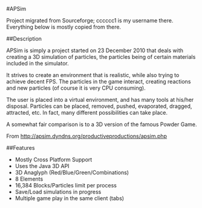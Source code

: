 #APSim

Project migrated from Sourceforge; cccccc1 is my username there. Everything below is mostly copied from there.

##Description

APSim is simply a project started on 23 December 2010 that deals with creating a 3D simulation of particles, the particles being of certain materials included in the simulator.

It strives to create an environment that is realistic, while also trying to achieve decent FPS. The particles in the game interact, creating reactions and new particles (of course it is very CPU consuming).

The user is placed into a virtual environment, and has many tools at his/her disposal. Particles can be placed, removed, pushed, evaporated, dragged, attracted, etc. In fact, many different possibilities can take place.

A somewhat fair comparison is to a 3D version of the famous Powder Game.

From http://apsim.dyndns.org/productiveproductions/apsim.php

##Features

* Mostly Cross Platform Support
* Uses the Java 3D API
* 3D Anaglyph (Red/Blue/Green/Combinations)
* 8 Elements
* 16,384 Blocks/Particles limit per process
* Save/Load simulations in progress
* Multiple game play in the same client (tabs)

